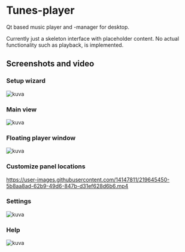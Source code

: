 # Tunes-player
Qt based music player and -manager for desktop.

Currently just a skeleton interface with placeholder content. No actual functionality such as playback, is implemented.
## Screenshots and video


### Setup wizard

![kuva](https://user-images.githubusercontent.com/14147811/219645001-64a6864b-f5ed-45b5-8c8a-7ef2ffb706d2.png)

### Main view

![kuva](https://user-images.githubusercontent.com/14147811/219643890-0152c482-0d01-469a-9d84-c20e551f9d58.png)


### Floating player window

![kuva](https://user-images.githubusercontent.com/14147811/219644409-d9ef3cf2-3501-4916-bea8-06f0ef61673f.png)

### Customize panel locations

https://user-images.githubusercontent.com/14147811/219645450-5b8aa8ad-62b9-49d6-847b-d31ef628d6b6.mp4

### Settings

![kuva](https://user-images.githubusercontent.com/14147811/219644047-18a81135-fe57-4047-8ff5-cd6250134bc9.png)

### Help

![kuva](https://user-images.githubusercontent.com/14147811/219644172-40c77133-cd71-4298-aea7-e9982361a8e9.png)
